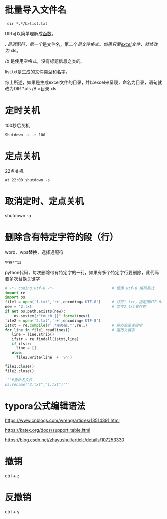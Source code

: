 # 批量导入文件名

```
 dir *.*/b>list.txt
```

DIR可以简单理解成[函数](https://link.zhihu.com/?target=http%3A//www.zhating.cn/index.php/tags-72.html)。

*.*  *是通配符，第一个*是文件名，第二个*是文件格式。如果只要[excel](https://link.zhihu.com/?target=http%3A//www.zhating.cn/index.php/category-12.html)文件，就修改为*.xls。

/b 是使用空格式，没有标题信息之类的。

list.txt是生成的文件类型和名字。

综上所述，如果是生成excel文件的目录，并以excel来呈现，命名为目录，语句就改为DIR *.xls /B >目录.xls

# 定时关机

100秒后关机

```
Shutdown -s -t 100
```

# 定点关机

22点关机

```
at 22:00 shutdown -s
```

# 取消定时、定点关机

shutdown -a

# 删除含有特定字符的段（行）

word、wps替换，选择通配符

```word
字符*^13
```

python代码，每次删除带有特定字的一行，如果有多个特定字行要删除，此代码要多次替换关键字

```python
# -*- coding:utf-8 -*-							# 使用 utf-8 编码格式
import re
import os
file1 = open('1.txt','r+',encoding='UTF-8')		# 打开1.txt，指定用UTF-8编码
new = '2.txt'									# 文件2.txt要存在
if not os.path.exists(new):
    os.system(r"touch {}".format(new))
file2 = open('2.txt','r+',encoding='UTF-8')		
istxt = re.compile(r'.*承办庭.*',re.I)			  # 承办庭是关键字
for line in file1.readlines():					# 遍历关键字
   line = line.strip()
   ifstr = re.findall(istxt,line)
   if ifstr:
     line = []
   else:
     file2.write(line  + '\n')

file1.close()
file2.close()

'''#重命名文件
os.rename("2.txt","1.txt")'''
```

# typora公式编辑语法

https://www.cnblogs.com/wreng/articles/13514391.html

https://katex.org/docs/support_table.html

https://blog.csdn.net/zhayushui/article/details/107253330

# 撤销

ctrl + z

# 反撤销

ctrl + y